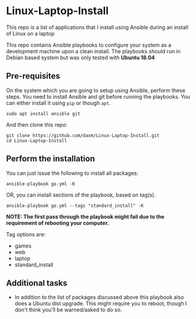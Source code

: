 # Linux-Laptop-Install
This repo is a list of applications that I install using Ansible during an install of Linux on a laptop

This repo contains Ansible playbooks to configure your system as a development machine upon a clean install. The 
playbooks should run in Debian based system but was only tested with **Ubuntu 18.04**

## Pre-requisites
On the system which you are going to setup using Ansible, perform these steps.
You need to install Ansible and git before running the playbooks. You can either install it using `pip` or though `apt`.
```
sudo apt install ansible git

```
And then clone this repo:
```
git clone https://github.com/daxm/Linux-Laptop-Install.git
cd Linux-Laptop-Install

```

## Perform the installation
You can just issue the following to install all packages:
```
ansible-playbook go.yml -K

```
OR, you can install sections of the playbook, based on tag(s).
```
ansible-playbook go.yml --tags "standard_install" -K

```
**NOTE:  The first pass through the playbook might fail due to the requirement of rebooting your computer.**

Tag options are:
- games
- web
- laptop
- standard_install

## Additional tasks
- In addition to the list of packages discussed above this playbook also does a Ubuntu dist upgrade.  This might 
require you to reboot, though I don't think you'll be warned/asked to do so.
